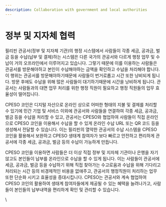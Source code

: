 ```yaml
---
description: Collaboration with government and local authorities
---
```


# 정부 및 지자체 협력

필리핀 관공서(정부 및 지자체 기관)의 행정 시스템에서 사람들이 각종 세금, 공과금, 벌금 등을 수납(납부 및 결제)하는 시스템은 다른 국가의 관공서와 다르게 행정 업무 및 수납이 거의 오프라인에서 이루어지고 있습니다. 그렇기 때문에 이를 이용하는 사람들은 관공서를 방문해야하고 본인이 수납해야하는 금액을 확인하고 수납을 처리해야 합니다. 이 행위는 관공서를 방문해야하기때문에 사람들이 번거로롭고 시간 또한 낭비되게 됩니다. 방문 후에도 수납을 위해 많은 사람들이 대기하기때문에 시간을 낭비하게 됩니다. 관공서는 사람들과의 대면 업무 처리를 위한 행정 직원이 필요하고 행정 직원들의 업무 효율성이 떨어집니다.

CPESO 코인은 디지털 자산으로 온라인 상으로 어떠한 형태의 지불 및 결제를 처리할 수 있기에 민간 기업 및 서비스 이외에 관공서와 사람들을 연결하여 각종 세금, 공과금, 벌금 등을 수납을 처리할 수 있고, 관공서는 CPESO와 협업하여 사람들이 직접 온라인으로 CPESO 코인을 이용해서 수납을 할 수 있게 온라인 수납 URL 또는 QR 코드 등을 생성해서 전달할 수 있습니다. 이는 필리핀의 열악한 관공서의 수납 시스템을 CPESO 코인을 활용해서 보완하고 CPESO 생태계 참여자가 보다 빠르고 안전하고 편리하게 관공서에 각종 세금, 공과금, 벌금 등의 수납이 가능하게 만듭니다.&#x20;

CPESO 코인을 이용하면 사람들은 더 이상 직접 정부 및 지자체 기관이나 은행을 자기 않고도 본인들이 납부를 온라인으로 수납을 할 수 있게 됩니다. 이는 사람들이 관공서에 세금, 공과금, 벌금 등을 수납하기 위해 직접 찾아가는 수고로움과 수납을 위해 기다리고 처리되는 시간 등의 비경제적인 비용을 없애주고, 관공서의 행정직원이 처리하는 업무 또한 단순화 시키고 효율성을 증대시킵니다. CPESO는 관공서와 계속 협업하여 CPESO 코인의 활용하여 생태계 참여자들에게 제공될 수 있는 혜택을 늘려나가고, 사람들이 본인들의 납부내역을 편리하게 확인 및 관리할 수 있습니다.

\
